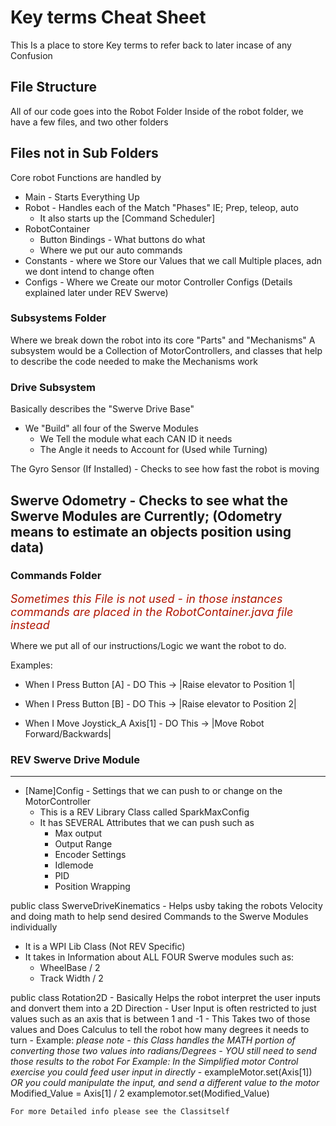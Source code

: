# Key terms Cheat Sheet
This Is a place to store Key terms to refer back to later incase of any Confusion


## File Structure

All of our code goes into the Robot Folder
Inside of the robot folder, we have a few files, and two other folders

## Files not in Sub Folders

Core robot Functions are handled by 
- Main - Starts Everything Up
- Robot - Handles each of the Match "Phases" IE; Prep, teleop, auto
    - It also starts up the [Command Scheduler]
- RobotContainer 
    - Button Bindings - What buttons do what
    - Where we put our auto commands
- Constants - where we Store our Values that we call Multiple places, adn we dont intend to change often
- Configs - Where we Create our motor Controller Configs (Details explained later under REV Swerve)

### Subsystems Folder

Where we break down the robot into its core "Parts" and "Mechanisms"
A subsystem would be a Collection of MotorControllers, and classes that help to describe the code needed to make the Mechanisms work

### Drive Subsystem

Basically describes the "Swerve Drive Base"
- We "Build" all four of the Swerve Modules
    - We Tell the module what each CAN ID it needs
    - The Angle it needs to Account for (Used while Turning)

The Gyro Sensor (If Installed) - Checks to see how fast the robot is moving

Swerve Odometry - Checks to see what the Swerve Modules are Currently; (Odometry means to estimate an objects position using data)
- 

### Commands Folder
<font size="4" color="rgb(60,153,0)"> *Sometimes this File is not used - in those instances commands are placed in the RobotContainer.java file instead* </font>

Where we put all of our instructions/Logic we want the robot to do.

Examples: 
- When I Press Button [A] - DO This -> |Raise elevator to Position 1|
- When I Press Button [B] - DO This -> |Raise elevator to Position 2|

- When I Move Joystick_A Axis[1] - DO This -> |Move Robot Forward/Backwards|


### REV Swerve Drive Module
---

- [Name]Config - Settings that we can push to or change on the MotorController
    - This is a REV Library Class called SparkMaxConfig
    - It has SEVERAL Attributes that we can push such as
        - Max output
        - Output Range
        - Encoder Settings
        - Idlemode
        - PID
        - Position Wrapping 

public class SwerveDriveKinematics - Helps usby taking the robots Velocity and doing math to help send desired Commands to the Swerve Modules individually
- It is a WPI Lib Class (Not REV Specific)
- It takes in Information about ALL FOUR Swerve modules such as:
    - WheelBase / 2
    - Track Width / 2


public class Rotation2D - Basically Helps the robot interpret the user inputs and donvert them into a 2D Direction
    - User Input is often restricted to just values such as an axis that is between 1 and -1 
    - This Takes two of those values and Does Calculus to tell the robot how many degrees it needs to turn
    - Example: 
    *please note - this Class handles the MATH portion of converting those two values into radians/Degrees - YOU still need to send those results to the robot*
    *For Example: In the Simplified motor Control exercise you could feed user input in directly*
    - exampleMotor.set(Axis[1])
    *OR you could manipulate the input, and send a different value to the motor*
    Modified_Value = Axis[1] / 2
    examplemotor.set(Modified_Value)

    For more Detailed info please see the Classitself





 